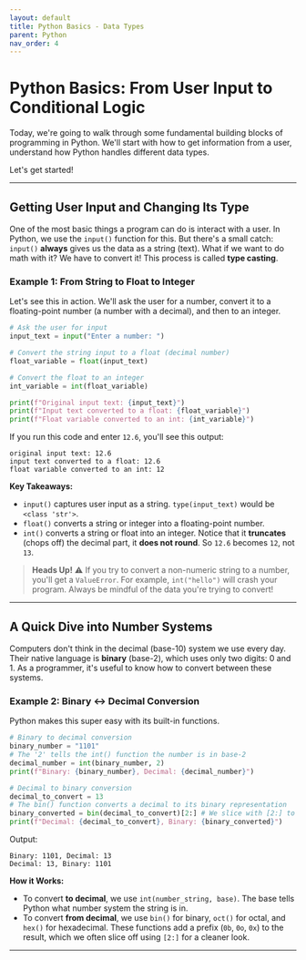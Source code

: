 ```yaml
---
layout: default
title: Python Basics - Data Types
parent: Python
nav_order: 4
---
```


# Python Basics: From User Input to Conditional Logic

Today, we're going to walk through some fundamental building blocks of programming in Python. We'll start with how to get information from a user, understand how Python handles different data types.

Let's get started!

---

## Getting User Input and Changing Its Type

One of the most basic things a program can do is interact with a user. In Python, we use the `input()` function for this. But there's a small catch: `input()` **always** gives us the data as a string (text). What if we want to do math with it? We have to convert it! This process is called **type casting**.

### Example 1: From String to Float to Integer

Let's see this in action. We'll ask the user for a number, convert it to a floating-point number (a number with a decimal), and then to an integer.

```python
# Ask the user for input
input_text = input("Enter a number: ")

# Convert the string input to a float (decimal number)
float_variable = float(input_text)

# Convert the float to an integer
int_variable = int(float_variable)

print(f"Original input text: {input_text}")
print(f"Input text converted to a float: {float_variable}")
print(f"Float variable converted to an int: {int_variable}")
````

If you run this code and enter `12.6`, you'll see this output:

```
original input text: 12.6
input text converted to a float: 12.6
float variable converted to an int: 12
```

**Key Takeaways:**

  * `input()` captures user input as a string. `type(input_text)` would be `<class 'str'>`.
  * `float()` converts a string or integer into a floating-point number.
  * `int()` converts a string or float into an integer. Notice that it **truncates** (chops off) the decimal part, it **does not round**. So `12.6` becomes `12`, not `13`.

> **Heads Up\!** ⚠️
> If you try to convert a non-numeric string to a number, you'll get a `ValueError`. For example, `int("hello")` will crash your program. Always be mindful of the data you're trying to convert\!

-----

## A Quick Dive into Number Systems

Computers don't think in the decimal (base-10) system we use every day. Their native language is **binary** (base-2), which uses only two digits: 0 and 1. As a programmer, it's useful to know how to convert between these systems.

### Example 2: Binary ↔ Decimal Conversion

Python makes this super easy with its built-in functions.

```python
# Binary to decimal conversion
binary_number = "1101"
# The '2' tells the int() function the number is in base-2
decimal_number = int(binary_number, 2)
print(f"Binary: {binary_number}, Decimal: {decimal_number}")

# Decimal to binary conversion
decimal_to_convert = 13
# The bin() function converts a decimal to its binary representation
binary_converted = bin(decimal_to_convert)[2:] # We slice with [2:] to remove the '0b' prefix
print(f"Decimal: {decimal_to_convert}, Binary: {binary_converted}")
```

Output:

```
Binary: 1101, Decimal: 13
Decimal: 13, Binary: 1101
```

**How it Works:**

  * To convert **to decimal**, we use `int(number_string, base)`. The base tells Python what number system the string is in.
  * To convert **from decimal**, we use `bin()` for binary, `oct()` for octal, and `hex()` for hexadecimal. These functions add a prefix (`0b`, `0o`, `0x`) to the result, which we often slice off using `[2:]` for a cleaner look.

-----
